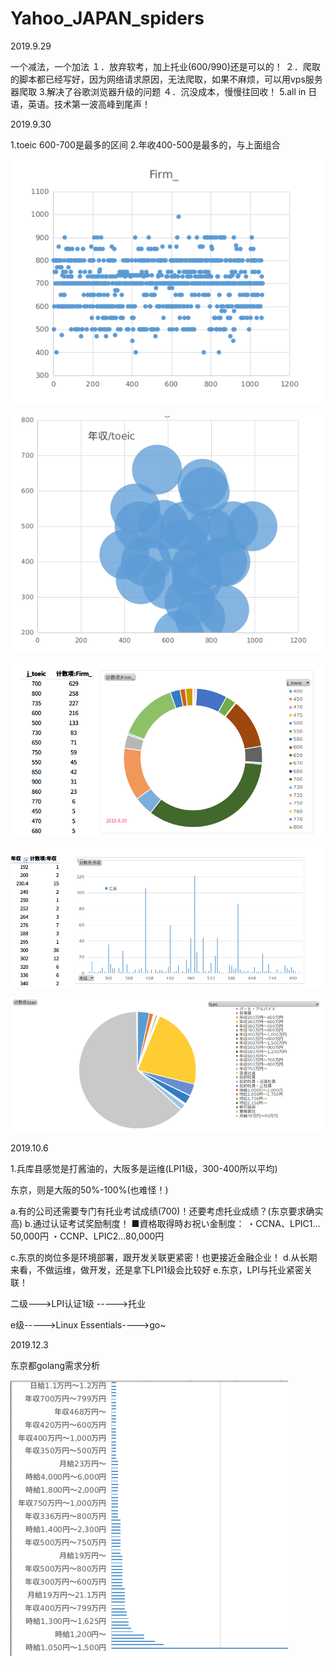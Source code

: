 # Yahoo_JAPAN_spiders

2019.9.29

一个减法，一个加法
１．放弃软考，加上托业(600/990)还是可以的！
２．爬取的脚本都已经写好，因为网络请求原因，无法爬取，如果不麻烦，可以用vps服务器爬取
3.解决了谷歌浏览器升级的问题
４．沉没成本，慢慢往回收！
5.all in 日语，英语。技术第一波高峰到尾声！


2019.9.30 

1.toeic 600-700是最多的区间
2.年收400-500是最多的，与上面组合


![image](https://github.com/Greenbirch2007/Yahoo_JAPAN_spiders/blob/master/托业基点爬虫(托业基点的岗位)/深度截图_选择区域_20190930130624.png)


![image](https://github.com/Greenbirch2007/Yahoo_JAPAN_spiders/blob/master/托业基点爬虫(托业基点的岗位)/深度截图_选择区域_20190930134247.png)


![image](https://github.com/Greenbirch2007/Yahoo_JAPAN_spiders/blob/master/托业基点爬虫(托业基点的岗位)/深度截图_选择区域_20190930131140.png)


![image](https://github.com/Greenbirch2007/Yahoo_JAPAN_spiders/blob/master/托业基点爬虫(托业基点的岗位)/深度截图_选择区域_20190930134854.png)

![image](https://github.com/Greenbirch2007/Yahoo_JAPAN_spiders/blob/master/托业基点爬虫(托业基点的岗位)/深度截图_选择区域_20190930132344.png)


2019.10.6

1.兵库县感觉是打酱油的，大阪多是运维(LPI1级，300-400所以平均)

东京，则是大阪的50%-100%(也难怪！)

a.有的公司还需要专门有托业考试成绩(700)！还要考虑托业成绩？(东京要求确实高)
b.通过认证考试奖励制度！
■資格取得時お祝い金制度：
・CCNA、LPIC1…50,000円
・CCNP、LPIC2…80,000円

c.东京的岗位多是环境部署，跟开发关联更紧密！也更接近金融企业！
d.从长期来看，不做运维，做开发，还是拿下LPI1级会比较好
e.东京，LPI与托业紧密关联！

二级--->LPI认证1级 ----->托业


e级----->Linux Essentials---->go~



2019.12.3

东京都golang需求分析

![image](https://github.com/Greenbirch2007/Yahoo_JAPAN_spiders/blob/master/Jobs/%E4%B8%9C%E4%BA%AC%E9%83%BDgo%E9%9C%80%E6%B1%82/%E6%B7%B1%E5%BA%A6%E6%88%AA%E5%9B%BE_%E9%80%89%E6%8B%A9%E5%8C%BA%E5%9F%9F_20191203225951.png)
